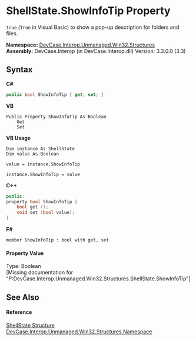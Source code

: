 # ShellState.ShowInfoTip Property 
 

`true` (`True` in Visual Basic) to show a pop-up description for folders and files.

**Namespace:**&nbsp;<a href="N_DevCase_Interop_Unmanaged_Win32_Structures">DevCase.Interop.Unmanaged.Win32.Structures</a><br />**Assembly:**&nbsp;DevCase.Interop (in DevCase.Interop.dll) Version: 3.3.0.0 (3.3)

## Syntax

**C#**<br />
``` C#
public bool ShowInfoTip { get; set; }
```

**VB**<br />
``` VB
Public Property ShowInfoTip As Boolean
	Get
	Set
```

**VB Usage**<br />
``` VB Usage
Dim instance As ShellState
Dim value As Boolean

value = instance.ShowInfoTip

instance.ShowInfoTip = value
```

**C++**<br />
``` C++
public:
property bool ShowInfoTip {
	bool get ();
	void set (bool value);
}
```

**F#**<br />
``` F#
member ShowInfoTip : bool with get, set

```


#### Property Value
Type: Boolean<br />\[Missing <value> documentation for "P:DevCase.Interop.Unmanaged.Win32.Structures.ShellState.ShowInfoTip"\]

## See Also


#### Reference
<a href="T_DevCase_Interop_Unmanaged_Win32_Structures_ShellState">ShellState Structure</a><br /><a href="N_DevCase_Interop_Unmanaged_Win32_Structures">DevCase.Interop.Unmanaged.Win32.Structures Namespace</a><br />